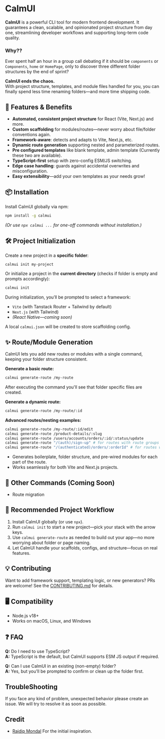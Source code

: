 # CalmUI

**CalmUI** is a powerful CLI tool for modern frontend development. It guarantees a clean, scalable, and opinionated project structure from day one, streamlining developer workflows and supporting long-term code quality.

### Why??

Ever spent half an hour in a group call debating if it should be `components` or `Components`, `home` or `HomePage`, only to discover three different folder structures by the end of sprint?

**CalmUI ends the chaos.**  
With project structure, templates, and module files handled for you, you can finally spend less time renaming folders—and more time shipping code.

## 🚀 Features & Benefits

- **Automated, consistent project structure** for React (Vite, Next.js) and more.
- **Custom scaffolding** for modules/routes—never worry about file/folder conventions again.
- **Framework-aware**: detects and adapts to Vite, Next.js, etc.
- **Dynamic route generation** supporting nested and parameterized routes.
- **Pre configured templates** like blank template, admin template (Currently these two are available).
- **TypeScript-first** setup with zero-config ESM/JS switching.
- **Edge case handling**: guards against accidental overwrites and misconfiguration.
- **Easy extensibility**—add your own templates as your needs grow!

## 📦 Installation

Install CalmUI globally via npm:

```bash
npm install -g calmui
```

_(Or use `npx calmui ...` for one-off commands without installation.)_

## 🛠 Project Initialization

Create a new project in a **specific folder**:

```bash
calmui init my-project
```

Or initialize a project in the **current directory** (checks if folder is empty and prompts accordingly):

```bash
calmui init
```

During initialization, you’ll be prompted to select a framework:

- `Vite` (with Tanstack Router + Tailwind by default)
- `Next.js` (with Tailwind)
- _(React Native—coming soon)_

A local `calmui.json` will be created to store scaffolding config.

## ✨ Route/Module Generation

CalmUI lets you add new routes or modules with a single command, keeping your folder structure consistent.

**Generate a basic route:**

```bash
calmui generate-route /my-route
```

After executing the command you'll see that folder specific files are created.

**Generate a dynamic route:**

```bash
calmui generate-route /my-route/:id
```

**Advanced routes/nesting examples:**

```bash
calmui generate-route /my-route/:id/edit
calmui generate-route /product-details/:slug
calmui generate-route /users/accounts/orders/:id/:status/update
calmui generate-route "/(auth)/sign-up" # for routes with route groups
calmui generate-route "/(authenticated)/orders/:orderId" # for routes with route groups
```

- Generates boilerplate, folder structure, and pre-wired modules for each part of the route.
- Works seamlessly for both Vite and Next.js projects.

## 🧩 Other Commands (Coming Soon)

- Route migration

## 📝 Recommended Project Workflow

1. Install CalmUI globally (or use `npx`).
2. Run `calmui init` to start a new project—pick your stack with the arrow keys.
3. Use `calmui generate-route` as needed to build out your app—no more worrying about folder or page naming.
4. Let CalmUI handle your scaffolds, configs, and structure—focus on real features.

## 💡 Contributing

Want to add framework support, templating logic, or new generators? PRs are welcome! See the [CONTRIBUTING.md](CONTRIBUTING.md) for details.

## 🖥 Compatibility

- Node.js v18+
- Works on macOS, Linux, and Windows

## ❓ FAQ

**Q:** Do I need to use TypeScript?  
**A:** TypeScript is the default, but CalmUI supports ESM JS output if required.

**Q:** Can I use CalmUI in an existing (non-empty) folder?  
**A:** Yes, but you’ll be prompted to confirm or clean up the folder first.

## TroubleShooting

If you face any kind of problem, unexpected behavior please create an issue. We will try to resolve it as soon as possible.

## Credit

- [Rajdip Mondal](https://github.com/RajdipM) For the initial inspiration.
